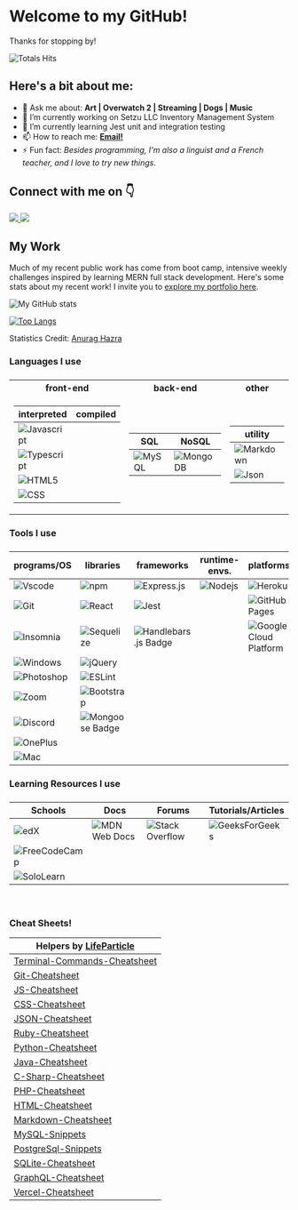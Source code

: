 <h1>Welcome to my GitHub!</h1>

Thanks for stopping by! 
<!-- total profile views -->
![Totals Hits](https://komarev.com/ghpvc/?username=miacias&style=flat&color=orange&label=visitors)

<h2>Here's a bit about me:</h2>
<ul>
  <li>💬 Ask me about: <b> Art | Overwatch 2 | Streaming | Dogs | Music </b></li>
  <li>🔭 I’m currently working on Setzu LLC Inventory Management System</li>
  <li>🌱 I’m currently learning Jest unit and integration testing</li>
  <!-- - 👯 I’m looking to collaborate on ... -->
  <!-- - 🤔 I’m looking for help with ... -->
  <li>📫 How to reach me: <a href="mailto:miaciasullo@gmail.com"><b>Email!</b></a></li>
<!--     <li> 😄 Pronouns: </li> -->
  <li>⚡ Fun fact: <i>Besides programming, I'm also a linguist and a French teacher, and I love to try new things.</i></li>
</ul>


<h2> Connect with me on 👇</h2>
<a href="https://www.linkedin.com/in/miaciasullo/" target="_blank">
  <img src="https://img.shields.io/badge/LinkedIn--blue" />
</a>
</a> 
<a href="https://leetcode.com/miacias/" target="_blank">
  <img src="https://img.shields.io/badge/LeetCode--blue" />
</a>

<h2>My Work</h2>

<p>Much of my recent public work has come from boot camp, intensive weekly challenges inspired by learning MERN full stack development. Here's some stats about my recent work! I invite you to <a href='https://miacias.github.io/portfolio' target='_blank'>explore my portfolio here</a>.</p>

<!-- github statistics with icons -->
![My GitHub stats](https://github-readme-stats.vercel.app/api?username=miacias&show_icons=true&icon_color=FDF58D&bg_color=30,F7C749,FA7F60,DF5A77,5F2A67&title_color=fff&text_color=fff&hide_border=true&custom_title=My+Recent+Stats&hide=contribs)

<!-- github statistics with top languages -->
[![Top Langs](https://github-readme-stats.vercel.app/api/top-langs/?username=miacias&layout=compact&langs_count=8&bg_color=30,e96443,904e95&title_color=fff&text_color=fff&hide_border=true)](https://github.com/miacias/github-readme-stats)
<br>

Statistics Credit: <a href='https://github.com/anuraghazra/github-readme-stats'>Anurag Hazra</a>


<h3>Languages I use<h3>

<table>
  <tr>
    <th>front-end</th>
    <th>back-end</th>
    <th>other</th>
  </tr>
  <tr>
  <td>

  | interpreted | compiled |
  | ----------- | ----------- |
  | ![Javascript](https://img.shields.io/badge/JavaScript-323330?style=flat&logo=javascript&logoColor=F7DF1E) | |
  | ![Typescript](https://shields.io/badge/TypeScript-3178C6?logo=TypeScript&logoColor=FFF&style=flat) | |
  | ![HTML5](https://img.shields.io/badge/HTML5-E34F26?style=flat&logo=html5&logoColor=white) | |
  | ![CSS](https://img.shields.io/badge/CSS3-1572B6?style=flat&logo=css3&logoColor=white) | |

  </td>
  <td>

  | SQL | NoSQL |
  | ----------- | ----------- |
  | ![MySQL](https://shields.io/badge/MySQL-lightgrey?logo=mysql&style=flat&logoColor=white&labelColor=blue) | ![MongoDB](https://img.shields.io/badge/-MongoDB-13aa52?style=flat&logo=mongodb&logoColor=white) |

  </td>
  <td>

  | utility |
  | ----------- |
  | ![Markdown](https://img.shields.io/badge/Markdown-000000?style=flat&logo=markdown&logoColor=white) |
  | ![Json](https://img.shields.io/badge/json-5E5C5C?style=flat&logo=json&logoColor=white) |

  </td>
  </tr>

</table>

<h3>Tools I use<h3>

| programs/OS | libraries | frameworks | runtime-envs. | platforms |
| ------------- | ---------- | ----------- | ---------------- | ---------- |
| ![Vscode](https://img.shields.io/badge/Visual_Studio_Code-0078D4?style=flat&logo=visual%20studio%20code&logoColor=white)  | ![npm](https://img.shields.io/badge/-NPM-CB3837?style=flat&logo=npm&logoColor=white)  | ![Express.js](https://img.shields.io/badge/Express.js-%23404d59.svg?style=flat=express&logoColor=%2361DAFB) | ![Nodejs](https://img.shields.io/badge/-Node.js-43853d?style=flat&logo=Node.js&logoColor=white)  | ![Heroku](https://img.shields.io/badge/Heroku-430098?style=flat&logo=heroku&logoColor=white)  |
| ![Git](https://img.shields.io/badge/GIT-E44C30?style=flat&logo=git&logoColor=white) | ![React](https://shields.io/badge/react-black?logo=react&style=flat) | ![Jest](https://img.shields.io/badge/Jest-282C34?style=flat&logo=jest&logoColor=C21325) | | ![GitHub Pages](https://img.shields.io/badge/GitHub%20Pages-121013?style=flat&logo=github&logoColor=white) |
| ![Insomnia](https://img.shields.io/badge/-Insomnia-5849BE?style=flat&logo=insomnia&logoColor=white) | ![Sequelize](https://img.shields.io/badge/Sequelize.js-52B0E7?style=flat&logo=Sequelize&logoColor=white)  |  ![Handlebars.js Badge](https://img.shields.io/badge/Handlebars.js-000?logo=handlebarsdotjs&logoColor=fff&style=flat) | | ![Google Cloud Platform](https://img.shields.io/badge/-Google_Cloud-1a73e8?style=flat&logo=google-cloud&logoColor=white") |
| ![Windows](https://shields.io/badge/Windows-121013?logo=Windows&style=flat) | ![jQuery](https://img.shields.io/badge/jQuery-%230769AD.svg?style=flat&logo=jquery&logoColor=white) | 
| ![Photoshop](https://img.shields.io/badge/Adobe%20Photoshop-31A8FF?style=flat&logo=Adobe%20Photoshop&logoColor=black) | ![ESLint](https://img.shields.io/badge/ESLint-4B3263?style=flat&logo=eslint&logoColor=white) |
| ![Zoom](https://img.shields.io/badge/Zoom-2D8CFF?style=flat&logo=zoom&logoColor=white) | ![Bootstrap](https://img.shields.io/badge/-Bootstrap-563D7C?style=flat&logo=bootstrap&logoColor=white) |
| ![Discord](https://img.shields.io/badge/Discord-%235865F2.svg?style=flat&logo=discord&logoColor=white) | ![Mongoose Badge](https://img.shields.io/badge/Mongoose-F04D35?logo=mongoosedotws&logoColor=fff&style=flat) |
| ![OnePlus](https://img.shields.io/badge/OnePlus-%23F5010C.svg?style=flat&logo=oneplus&logoColor=white) |
| ![Mac](https://shields.io/badge/MacOS-121013?logo=Apple&style=flat) |
<!-- ![Nodemon](https://img.shields.io/badge/NODEMON-%23323330.svg?style=flat&logo=nodemon&logoColor=%BBDEAD) -->


<h3>Learning Resources I use<h3>

| Schools | Docs | Forums | Tutorials/Articles |
| ----------- | ----------- | ----------- | ----------- |
| ![edX](https://img.shields.io/badge/edX-%2302262B.svg?style=flat&logo=edX&logoColor=white) | ![MDN Web Docs](https://img.shields.io/badge/MDN_Web_Docs-black?style=flat&logo=mdnwebdocs&logoColor=white)  | ![Stack Overflow](https://img.shields.io/badge/Stack%20Overflow-red?style=flat) | ![GeeksForGeeks](https://img.shields.io/badge/GeeksforGeeks-gray?style=flat&logo=geeksforgeeks&logoColor=35914c) |
| ![FreeCodeCamp](https://img.shields.io/badge/Freecodecamp-%23123.svg?style=flat&logo=freecodecamp&logoColor=green) |
| ![SoloLearn](https://img.shields.io/badge/SoloLearn-blue?style=flat) |

<br>


<h3 align="start">Cheat Sheets!</h3>

<div align="start">

  | Helpers by <a href='https://github.com/lifeparticle'>LifeParticle</a>     |
| ----------- |
| [Terminal-Commands-Cheatsheet](https://github.com/lifeparticle/Terminal-Commands-Cheatsheet)  |
| [Git-Cheatsheet](https://github.com/lifeparticle/Git-Cheatsheet)                          |
| [JS-Cheatsheet](https://github.com/lifeparticle/JS-Cheatsheet)                           |
| [CSS-Cheatsheet](https://github.com/lifeparticle/CSS-Cheatsheet)                         |
| [JSON-Cheatsheet](https://github.com/lifeparticle/JSON-Cheatsheet)                       |
| [Ruby-Cheatsheet](https://github.com/lifeparticle/Ruby-Cheatsheet)                        |
| [Python-Cheatsheet](https://github.com/lifeparticle/Python-Cheatsheet)                     |
| [Java-Cheatsheet](https://github.com/lifeparticle/Java-Cheatsheet)                        |
| [C-Sharp-Cheatsheet](https://github.com/lifeparticle/C-Sharp-Cheatsheet)                   |
| [PHP-Cheatsheet](https://github.com/lifeparticle/PHP-Cheatsheet)                          |
| [HTML-Cheatsheet](https://github.com/lifeparticle/HTML-Cheatsheet)                        |
| [Markdown-Cheatsheet](https://github.com/lifeparticle/Markdown-Cheatsheet)                  |
| [MySQL-Snippets](https://github.com/lifeparticle/MySQL-Snippets)                          |
| [PostgreSql-Snippets](https://github.com/lifeparticle/PostgreSql-Snippets)                    |
| [SQLite-Cheatsheet](https://github.com/lifeparticle/SQLite-Cheatsheet)                       |
| [GraphQL-Cheatsheet](https://github.com/lifeparticle/GraphQL-Cheatsheet)                    |
| [Vercel-Cheatsheet](https://github.com/lifeparticle/Vercel-Cheatsheet)                       |
    
</div>
